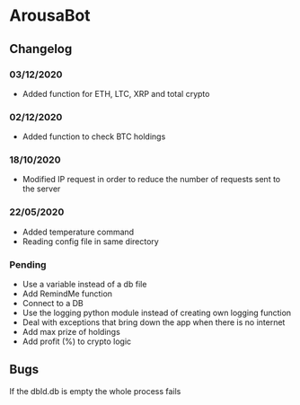 # ArousaBot

## Changelog

### 03/12/2020

* Added function for ETH, LTC, XRP and total crypto

### 02/12/2020

* Added function to check BTC holdings

### 18/10/2020

* Modified IP request in order to reduce the number of requests sent to the server

### 22/05/2020

* Added temperature command
* Reading config file in same directory

### Pending

* Use a variable instead of a db file
* Add RemindMe function
* Connect to a DB
* Use the logging python module instead of creating own logging function
* Deal with exceptions that bring down the app when there is no internet
* Add max prize of holdings
* Add profit (%) to crypto logic


## Bugs

If the dbId.db is empty the whole process fails